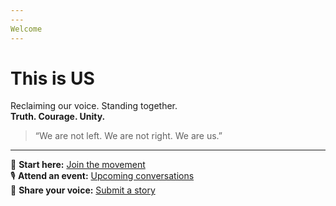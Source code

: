 ```yaml
---
---
Welcome
---
```


# This is US  
Reclaiming our voice. Standing together.  
**Truth. Courage. Unity.**

> “We are not left. We are not right. We are us.”

---

🌱 **Start here:** [Join the movement](/contact/)  
🎙 **Attend an event:** [Upcoming conversations](/events/)  
📣 **Share your voice:** [Submit a story](/voices/)